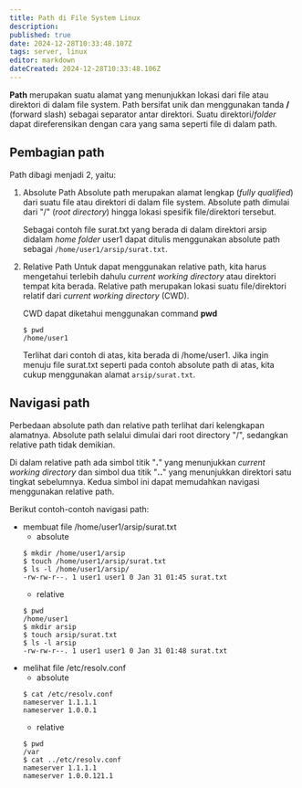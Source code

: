 ```yaml
---
title: Path di File System Linux
description: 
published: true
date: 2024-12-28T10:33:48.107Z
tags: server, linux
editor: markdown
dateCreated: 2024-12-28T10:33:48.106Z
---
```


**Path** merupakan suatu alamat yang menunjukkan lokasi dari file atau direktori di dalam file system. Path bersifat unik dan menggunakan tanda **/** (forward slash) sebagai separator antar direktori. Suatu direktori/*folder* dapat direferensikan dengan cara yang sama seperti file di dalam path.

## Pembagian path
Path dibagi menjadi 2, yaitu:
1. Absolute Path
   Absolute path merupakan alamat lengkap (*fully qualified*) dari suatu file atau direktori di dalam file system. Absolute path dimulai dari "/" (*root directory*) hingga lokasi spesifik file/direktori tersebut.

   Sebagai contoh file surat.txt yang berada di dalam direktori arsip didalam *home folder* user1 dapat ditulis menggunakan absolute path sebagai `/home/user1/arsip/surat.txt`.

2. Relative Path
   Untuk dapat menggunakan relative path, kita harus mengetahui terlebih dahulu *current working directory* atau direktori tempat kita berada. Relative path merupakan lokasi suatu file/direktori relatif dari *current working directory* (CWD).

   CWD dapat diketahui menggunakan command **pwd**
   ```
   $ pwd
   /home/user1
   ```
   Terlihat dari contoh di atas, kita berada di /home/user1. Jika ingin menuju file surat.txt seperti pada contoh absolute path di atas, kita cukup menggunakan alamat `arsip/surat.txt`.

## Navigasi path
Perbedaan absolute path dan relative path terlihat dari kelengkapan alamatnya. Absolute path selalui dimulai dari root directory "/", sedangkan relative path tidak demikian.

Di dalam relative path ada simbol titik "**.**" yang menunjukkan *current working directory* dan simbol dua titik "**..**" yang menunjukkan direktori satu tingkat sebelumnya. Kedua simbol ini dapat memudahkan navigasi menggunakan relative path.

Berikut contoh-contoh navigasi path:
- membuat file /home/user1/arsip/surat.txt
  - absolute
  ```
  $ mkdir /home/user1/arsip
  $ touch /home/user1/arsip/surat.txt
  $ ls -l /home/user1/arsip/
  -rw-rw-r--. 1 user1 user1 0 Jan 31 01:45 surat.txt
  ```
  - relative
  ```
  $ pwd
  /home/user1
  $ mkdir arsip
  $ touch arsip/surat.txt
  $ ls -l arsip
  -rw-rw-r--. 1 user1 user1 0 Jan 31 01:48 surat.txt
  ```
- melihat file /etc/resolv.conf
  - absolute
  ```
  $ cat /etc/resolv.conf 
  nameserver 1.1.1.1
  nameserver 1.0.0.1
  ```
  - relative
  ```
  $ pwd
  /var
  $ cat ../etc/resolv.conf 
  nameserver 1.1.1.1
  nameserver 1.0.0.121.1
  ```